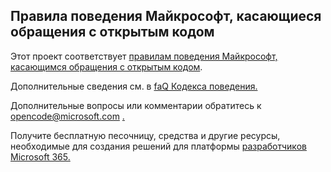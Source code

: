 ## <a name="microsoft-open-source-code-of-conduct"></a>Правила поведения Майкрософт, касающиеся обращения с открытым кодом

Этот проект соответствует [правилам поведения Майкрософт, касающимся обращения с открытым кодом](https://opensource.microsoft.com/codeofconduct/).

Дополнительные сведения см. в [faQ Кодекса поведения.](https://opensource.microsoft.com/codeofconduct/faq/) 

Дополнительные вопросы или комментарии обратитесь к opencode@microsoft.com [.](mailto:opencode@microsoft.com) 

Получите бесплатную песочницу, средства и другие ресурсы, необходимые для создания решений для платформы [разработчиков Microsoft 365.](https://developer.microsoft.com/en-us/microsoft-365/dev-program) 
